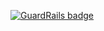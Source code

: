 
[![GuardRails badge](https://badges.production.guardrails.io/shtakai/cd_js2_oop_bindcall.svg)](https://www.guardrails.io)
